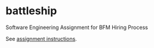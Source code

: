 # battleship
Software Engineering Assignment for BFM Hiring Process 

See [assignment instructions](instructions.md).
